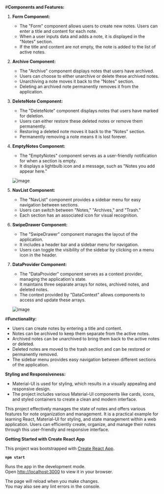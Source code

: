 #**Components and Features:**

1. **Form Component:**
   - The "Form" component allows users to create new notes. Users can enter a title and content for each note.
   - When a user inputs data and adds a note, it is displayed in the "Notes" section.
   - If the title and content are not empty, the note is added to the list of active notes.

2. **Archive Component:**
   - The "Archive" component displays notes that users have archived.
   - Users can choose to either unarchive or delete these archived notes.
   - Unarchiving a note moves it back to the "Notes" section.
   - Deleting an archived note permanently removes it from the application.

3. **DeleteNote Component:**
   - The "DeleteNote" component displays notes that users have marked for deletion.
   - Users can either restore these deleted notes or remove them permanently.
   - Restoring a deleted note moves it back to the "Notes" section.
   - Permanently removing a note means it is lost forever.

4. **EmptyNotes Component:**
   - The "EmptyNotes" component serves as a user-friendly notification for when a section is empty.
   - It displays a lightbulb icon and a message, such as "Notes you add appear here."
     
   ![image](https://github.com/SpatikaP/Notebook/assets/79979665/feaee95b-9c0f-4273-9a1d-20f94145eefc)

5. **NavList Component:**
   - The "NavList" component provides a sidebar menu for easy navigation between sections.
   - Users can switch between "Notes," "Archives," and "Trash."
   - Each section has an associated icon for visual recognition.

6. **SwipeDrawer Component:**
   - The "SwipeDrawer" component manages the layout of the application.
   - It includes a header bar and a sidebar menu for navigation.
   - Users can toggle the visibility of the sidebar by clicking on a menu icon in the header.

7. **DataProvider Component:**
   - The "DataProvider" component serves as a context provider, managing the application's state.
   - It maintains three separate arrays for notes, archived notes, and deleted notes.
   - The context provided by "DataContext" allows components to access and update these arrays.

 
   ![image](https://github.com/SpatikaP/Notebook/assets/79979665/f1ca6190-3dac-41d9-b847-6ed4d660e867)



#**Functionality:**

- Users can create notes by entering a title and content.
- Notes can be archived to keep them separate from the active notes.
- Archived notes can be unarchived to bring them back to the active notes or deleted.
- Deleted notes are moved to the trash section and can be restored or permanently removed.
- The sidebar menu provides easy navigation between different sections of the application.

**Styling and Responsiveness:**

- Material-UI is used for styling, which results in a visually appealing and responsive design.
- The project includes various Material-UI components like cards, icons, and styled containers to create a clean and modern interface.

This project effectively manages the state of notes and offers various features for note organization and management. It is a practical example for learning React, Material-UI for styling, and state management within a web application. Users can efficiently create, organize, and manage their notes through this user-friendly and responsive interface.

**Getting Started with Create React App**

This project was bootstrapped with [Create React App](https://github.com/facebook/create-react-app).

**`npm start`**

Runs the app in the development mode.\
Open [http://localhost:3000](http://localhost:3000) to view it in your browser.

The page will reload when you make changes.\
You may also see any lint errors in the console.
